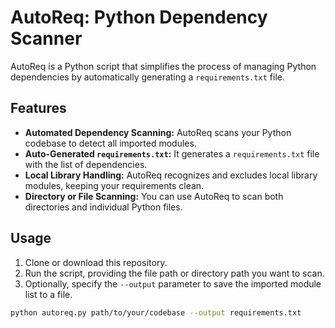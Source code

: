 # AutoReq: Python Dependency Scanner

AutoReq is a Python script that simplifies the process of managing Python dependencies by automatically generating a `requirements.txt` file.

## Features
- **Automated Dependency Scanning:** AutoReq scans your Python codebase to detect all imported modules.
- **Auto-Generated `requirements.txt`:** It generates a `requirements.txt` file with the list of dependencies.
- **Local Library Handling:** AutoReq recognizes and excludes local library modules, keeping your requirements clean.
- **Directory or File Scanning:** You can use AutoReq to scan both directories and individual Python files.

## Usage
1. Clone or download this repository.
2. Run the script, providing the file path or directory path you want to scan.
3. Optionally, specify the `--output` parameter to save the imported module list to a file.

```bash
python autoreq.py path/to/your/codebase --output requirements.txt
